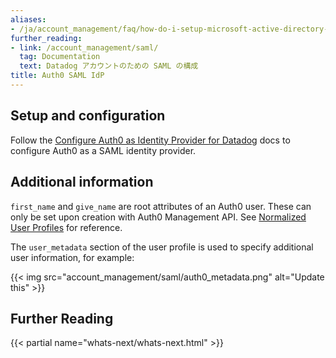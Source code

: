 ```yaml
---
aliases:
- /ja/account_management/faq/how-do-i-setup-microsoft-active-directory-federation-services-as-a-saml-idp/
further_reading:
- link: /account_management/saml/
  tag: Documentation
  text: Datadog アカウントのための SAML の構成
title: Auth0 SAML IdP
---
```


## Setup and configuration

Follow the [Configure Auth0 as Identity Provider for Datadog][1] docs to configure Auth0 as a SAML identity provider.

## Additional information

`first_name` and `give_name` are root attributes of an Auth0 user. These can only be set upon creation with Auth0 Management API. See [Normalized User Profiles][2] for reference.

The `user_metadata` section of the user profile is used to specify additional user information, for example:

{{< img src="account_management/saml/auth0_metadata.png" alt="Update this" >}}

## Further Reading

{{< partial name="whats-next/whats-next.html" >}}

[1]: https://auth0.com/docs/protocols/saml-protocol/saml-configuration-options/configure-auth0-as-identity-provider-for-datadog
[2]: https://auth0.com/docs/users/normalized/auth0#normalized-user-profile-schema